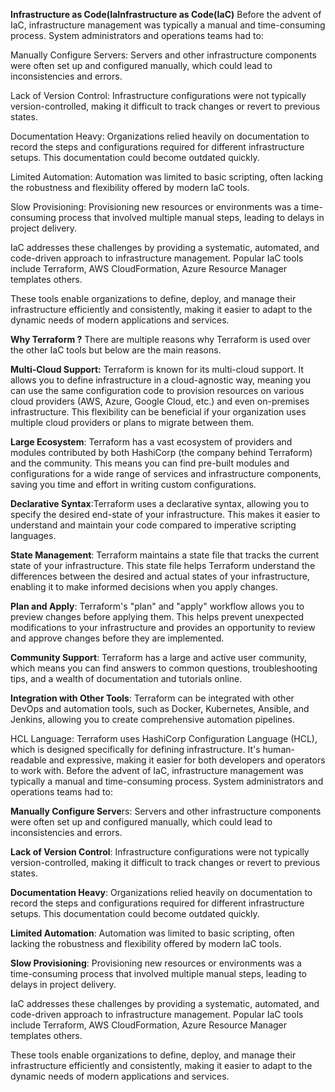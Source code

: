 ******Infrastructure as Code(Ia****Infrastructure as Code(IaC)**
Before the advent of IaC, infrastructure management was typically a manual and time-consuming process. System administrators and operations teams had to:

Manually Configure Servers: Servers and other infrastructure components were often set up and configured manually, which could lead to inconsistencies and errors.

Lack of Version Control: Infrastructure configurations were not typically version-controlled, making it difficult to track changes or revert to previous states.

Documentation Heavy: Organizations relied heavily on documentation to record the steps and configurations required for different infrastructure setups. This documentation could become outdated quickly.

Limited Automation: Automation was limited to basic scripting, often lacking the robustness and flexibility offered by modern IaC tools.

Slow Provisioning: Provisioning new resources or environments was a time-consuming process that involved multiple manual steps, leading to delays in project delivery.

IaC addresses these challenges by providing a systematic, automated, and code-driven approach to infrastructure management. Popular IaC tools include Terraform, AWS CloudFormation, Azure Resource Manager templates others.

These tools enable organizations to define, deploy, and manage their infrastructure efficiently and consistently, making it easier to adapt to the dynamic needs of modern applications and services.

**Why Terraform ?**
There are multiple reasons why Terraform is used over the other IaC tools but below are the main reasons.

**Multi-Cloud Support:** Terraform is known for its multi-cloud support. It allows you to define infrastructure in a cloud-agnostic way, meaning you can use the same configuration code to provision resources on various cloud providers (AWS, Azure, Google Cloud, etc.) and even on-premises infrastructure. This flexibility can be beneficial if your organization uses multiple cloud providers or plans to migrate between them.

**Large Ecosystem**: Terraform has a vast ecosystem of providers and modules contributed by both HashiCorp (the company behind Terraform) and the community. This means you can find pre-built modules and configurations for a wide range of services and infrastructure components, saving you time and effort in writing custom configurations.

**Declarative Syntax**:Terraform uses a declarative syntax, allowing you to specify the desired end-state of your infrastructure. This makes it easier to understand and maintain your code compared to imperative scripting languages.

**State Management**: Terraform maintains a state file that tracks the current state of your infrastructure. This state file helps Terraform understand the differences between the desired and actual states of your infrastructure, enabling it to make informed decisions when you apply changes.

**Plan and Apply**: Terraform's "plan" and "apply" workflow allows you to preview changes before applying them. This helps prevent unexpected modifications to your infrastructure and provides an opportunity to review and approve changes before they are implemented.

**Community Support**: Terraform has a large and active user community, which means you can find answers to common questions, troubleshooting tips, and a wealth of documentation and tutorials online.

**Integration with Other Tools**: Terraform can be integrated with other DevOps and automation tools, such as Docker, Kubernetes, Ansible, and Jenkins, allowing you to create comprehensive automation pipelines.

HCL Language: Terraform uses HashiCorp Configuration Language (HCL), which is designed specifically for defining infrastructure. It's human-readable and expressive, making it easier for both developers and operators to work with.
Before the advent of IaC, infrastructure management was typically a manual and time-consuming process. System administrators and operations teams had to:

**Manually Configure Serve**rs: Servers and other infrastructure components were often set up and configured manually, which could lead to inconsistencies and errors.

**Lack of Version Control**: Infrastructure configurations were not typically version-controlled, making it difficult to track changes or revert to previous states.

**Documentation Heavy**: Organizations relied heavily on documentation to record the steps and configurations required for different infrastructure setups. This documentation could become outdated quickly.

**Limited Automation**: Automation was limited to basic scripting, often lacking the robustness and flexibility offered by modern IaC tools.

**Slow Provisioning**: Provisioning new resources or environments was a time-consuming process that involved multiple manual steps, leading to delays in project delivery.

IaC addresses these challenges by providing a systematic, automated, and code-driven approach to infrastructure management. Popular IaC tools include Terraform, AWS CloudFormation, Azure Resource Manager templates others.

These tools enable organizations to define, deploy, and manage their infrastructure efficiently and consistently, making it easier to adapt to the dynamic needs of modern applications and services.

